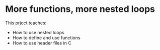 # More functions, more nested loops
This prject teaches:
- How to use nested loops
- How to define and use functions
- How to use header files in C

